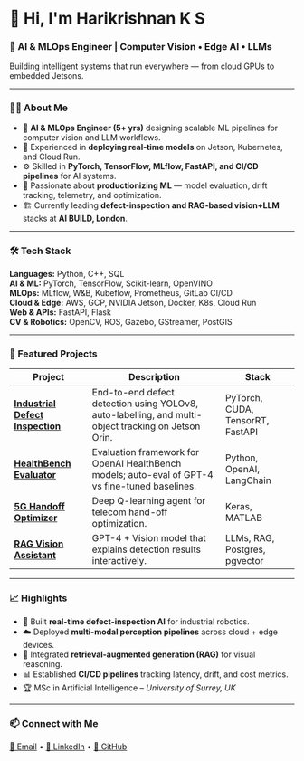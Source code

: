 # 👋 Hi, I'm Harikrishnan K S

### 🧩 AI & MLOps Engineer | Computer Vision • Edge AI • LLMs
Building intelligent systems that run everywhere — from cloud GPUs to embedded Jetsons.

---

### 🧑‍💻 About Me
- 🧠 **AI & MLOps Engineer (5+ yrs)** designing scalable ML pipelines for computer vision and LLM workflows.  
- 🚀 Experienced in **deploying real-time models** on Jetson, Kubernetes, and Cloud Run.  
- ⚙️ Skilled in **PyTorch, TensorFlow, MLflow, FastAPI, and CI/CD pipelines** for AI systems.  
- 🎯 Passionate about **productionizing ML** — model evaluation, drift tracking, telemetry, and optimization.  
- 🏗️ Currently leading **defect-inspection and RAG-based vision+LLM** stacks at **AI BUILD, London**.  

---

### 🛠️ Tech Stack
**Languages:** Python, C++, SQL  
**AI & ML:** PyTorch, TensorFlow, Scikit-learn, OpenVINO  
**MLOps:** MLflow, W&B, Kubeflow, Prometheus, GitLab CI/CD  
**Cloud & Edge:** AWS, GCP, NVIDIA Jetson, Docker, K8s, Cloud Run  
**Web & APIs:** FastAPI, Flask  
**CV & Robotics:** OpenCV, ROS, Gazebo, GStreamer, PostGIS  

---

### 🔬 Featured Projects
| Project | Description | Stack |
|----------|--------------|--------|
| [**Industrial Defect Inspection**](https://github.com/Demonhari/inv) | End-to-end defect detection using YOLOv8, auto-labelling, and multi-object tracking on Jetson Orin. | PyTorch, CUDA, TensorRT, FastAPI |
| [**HealthBench Evaluator**](https://github.com/Demonhari/simple-evals) | Evaluation framework for OpenAI HealthBench models; auto-eval of GPT-4 vs fine-tuned baselines. | Python, OpenAI, LangChain |
| [**5G Handoff Optimizer**](#) | Deep Q-learning agent for telecom hand-off optimization. | Keras, MATLAB |
| [**RAG Vision Assistant**](#) | GPT-4 + Vision model that explains detection results interactively. | LLMs, RAG, Postgres, pgvector |

---

### 📈 Highlights
- 🧠 Built **real-time defect-inspection AI** for industrial robotics.  
- ☁️ Deployed **multi-modal perception pipelines** across cloud + edge devices.  
- 🔁 Integrated **retrieval-augmented generation (RAG)** for visual reasoning.  
- 📊 Established **CI/CD pipelines** tracking latency, drift, and cost metrics.  
- 🏆 MSc in Artificial Intelligence – *University of Surrey, UK*  

---

### 📫 Connect with Me
[📧 Email](mailto:harishajidasan@gmail.com) • [💼 LinkedIn](https://www.linkedin.com/in/harishaji/) • [🐙 GitHub](https://github.com/Demonhari)
